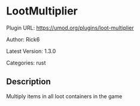 # LootMultiplier

Plugin URL: https://umod.org/plugins/loot-multiplier

Author: Rick6

Latest Version: 1.3.0

Categories: rust

## Description

Multiply items in all loot containers in the game
